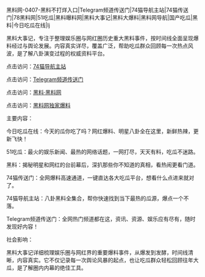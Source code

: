#
黑料网-0407-黑料不打烊入口|Telegram频道传送门|74猫导航主站|74猫传送门|78黑料网|51吃瓜|黑料曝料网|黑料大事记|黑料大爆料|黑料网导航|国产吃瓜|黑料|今日吃瓜在线|lj

黑料大事记，专注于整理娱乐圈与网红圈历史重大黑料事件，按时间线全面呈现爆料经过与舆论发展。内容真实详尽，覆盖广泛，帮助吃瓜群众回顾每一次热点风波，是了解八卦演变过程的权威资料平台。


点击访问：<a href="https://74mao.com/">74猫导航主站</a>

点击访问：<a href="https://74mao.com/">Telegram频道传送门</a>

点击访问：<a href="https://sdfsh.pages.dev/">黑料·黑料网</a>

点击访问：<a href="https://gbs-3wd.pages.dev/">黑料网独家爆料</a>


主要内容：

今日吃瓜在线：今天的瓜你吃了吗？网红爆料、明星八卦全在这里，新鲜热辣，更新飞快！

51吃瓜：最火的娱乐新闻、最热的网络话题，一网打尽，天天有料，吃瓜不迷路。

黑料：揭秘明星和网红的台前幕后，深扒那些你不知道的真相，看热闹更看门道。

74猫传送门：全网爆料高速通道，一键直达各大吃瓜平台，想看什么点进来就对了。

74猫导航主站：八卦黑料全集合，帮你快速找到当下最热的瓜源，爆点一个不落。

Telegram频道传送门：全网热门频道都在这，资讯、资源、娱乐应有尽有，随时发现好内容！


社会影响：

黑料大事记详细梳理娱乐圈与网红界的重要爆料事件，从爆发到发酵，时间线清晰，内容真实。它不仅记录每一次舆论风暴的起点，也让吃瓜群众轻松回顾往年大瓜，是了解圈内内幕的绝佳工具。

<span style="display:none;">[Canonical link](）</span>
